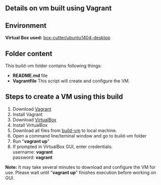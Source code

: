 Details on vm built using Vagrant
------

Environment
------
__Virtual Box used:__ [box-cutter/ubuntu1404-desktop](https://atlas.hashicorp.com/box-cutter/boxes/ubuntu1404-desktop)

Folder content
-----
This build-vm folder contains following things:
- __README.md__ file
- __Vagrantfile__
  This script will create and configure the VM.


Steps to create a VM using this build
-----

1. Download [Vagrant](https://www.vagrantup.com/)
2. Install Vagrant
3. Download [VirtualBox](https://www.virtualbox.org/wiki/Downloads)
4. Install VirtualBox
5. Download all files from [build-vm](https://github.com/SoftwareEngineeringToolDemos/ICSE-2013-JITTAC/tree/master/build-vm) to local machine.
6. Open a command line/teminal window and go to build-vm folder
7. Run "__vagrant up__"
8. If prompted in VirtualBox GUI, enter credentials:  
username: __vagrant__  
password: __vagrant__

**Note:** It may take several minutes to download and configure the VM for use. Please wait until "__vagrant up__" finishes execution before working on GUI.
